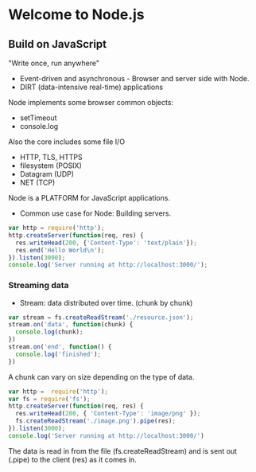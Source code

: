 # Welcome to Node.js

## Build on JavaScript

"Write once, run anywhere"

* Event-driven and asynchronous - Browser and server side with Node.
* DIRT (data-intensive real-time) applications

Node implements some browser common objects:
* setTimeout
* console.log

Also the core includes some file I/O
* HTTP, TLS, HTTPS
* filesystem (POSIX)
* Datagram (UDP)
* NET (TCP)

Node is a PLATFORM for JavaScript applications.

* Common use case for Node: Building servers.

```javascript
var http = require('http');
http.createServer(function(req, res) {
  res.writeHead(200, {'Content-Type': 'text/plain'});
  res.end('Hello World\n');
}).listen(3000);
console.log('Server running at http://localhost:3000/');
```

### Streaming data

* Stream: data distributed over time. (chunk by chunk)

```javascript
var stream = fs.createReadStream('./resource.json');
stream.on('data', function(chunk) {
  console.log(chunk);
})
stream.on('end', function() {
  console.log('finished');
})
```

A chunk can vary on size depending on the type of data.

```javascript
var http =  require('http');
var fs = require('fs');
http.createServer(function(req, res) {
  res.writeHead(200, { 'Content-Type': 'image/png' });
  fs.createReadStream('./image.png').pipe(res);
}).listen(3000);
console.log('Server running at http://localhost:3000/')
```

The data is read in from the file (fs.createReadStream) and is sent out (.pipe) to the client (res) as it comes in.
